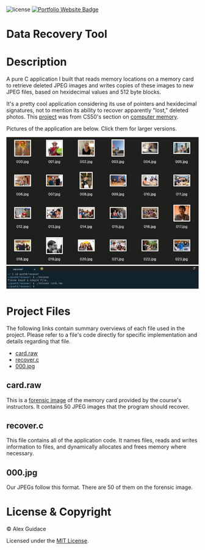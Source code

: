 ![license](https://img.shields.io/badge/license-MIT-brightgreen?style=flat-square)
<a href="https://alexguidace.github.io/">
    <img alt="Portfolio Website Badge" src="https://img.shields.io/badge/Portfolio-alexguidace.github.io-brightgreen?style=flat-square">
</a>

# **Data Recovery Tool**

# Description
A pure C application I built that reads memory locations on a memory card to retrieve deleted JPEG images and writes copies of these images to new JPEG files, based on hexidecimal values and 512 byte blocks.

It's a pretty cool application considering its use of pointers and hexidecimal signatures, not to mention its ability to recover apparently "lost," deleted photos. This [project](https://cs50.harvard.edu/x/2020/psets/4/recover/) was from CS50's section on [computer memory](https://cs50.harvard.edu/x/2020/weeks/4/).

Pictures of the application are below. Click them for larger versions.

<img src="images/Recovered_Photos.png">
<img src="images/Terminal_Output.png">

#

# Project Files
The following links contain summary overviews of each file used in the project. Please refer to a file's code directly for specific implementation and details regarding that file.

* [card.raw](#card.raw)
* [recover.c](#recover.c)
* [000.jpg](#000.jpg)

## card.raw
This is a [forensic image](https://whatis.techtarget.com/definition/forensic-image) of the memory card provided by the course's instructors. It contains 50 JPEG images that the program should recover.

## recover.c
This file contains all of the application code. It names files, reads and writes information to files, and dynamically allocates and frees memory where necessary.

## 000.jpg
Our JPEGs follow this format. There are 50 of them on the forensic image.

# License & Copyright
© Alex Guidace

Licensed under the [MIT License](License).
